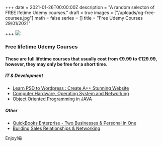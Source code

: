 +++
date = 2021-01-26T00:00:00Z
description = "A random selecton of FREE lfetime Udemy courses."
draft = true
images = ["/uploads/og-free-courses.jpg"]
math = false
series = []
title = "Free Udemy Courses 29/01/2021"

+++
![](/uploads/og-free-courses.jpg)

### Free lifetime Udemy Courses

#### These are full lifetime courses that usually cost from €9.99 to €129.99, however, they may only be free for a short time.

##### IT & Development

* [Learn PSD to Wordpress : Create A++ Stunning Website](https://www.udemy.com/course/psd-to-wordpress-elementor/?ranMID=39197&ranEAID=TnL5HPStwNw&ranSiteID=TnL5HPStwNw-kDo5LCJoFnqnGumtRSvp1g&LSNPUBID=TnL5HPStwNw&utm_source=aff-campaign&utm_medium=udemyads&couponCode=FRIENDS)
* [Computer Hardware, Operating System and Networking](https://www.udemy.com/course/computer-hardware-operating-system-and-networking-r/?ranMID=39197&ranEAID=TnL5HPStwNw&ranSiteID=TnL5HPStwNw-Nl3h8ZpJWdsvTMXVof2Udg&LSNPUBID=TnL5HPStwNw&utm_source=aff-campaign&utm_medium=udemyads&couponCode=COMETJHNEFREE)
* [Object Oriented Programming in JAVA](https://www.udemy.com/course/object-oriented-programming-in-java/)

##### Other

* [QuickBooks Enterprise - Two Businesses & Personal in One](https://www.udemy.com/course/quickbooks-enterprise-2020-two-businesses-personal-in-one/?ranMID=39197&ranEAID=TnL5HPStwNw&ranSiteID=TnL5HPStwNw-wgAL.aAvv9H4aW5em5231w&LSNPUBID=TnL5HPStwNw&utm_source=aff-campaign&utm_medium=udemyads&couponCode=9523349A9230B90E942E)
* [Building Sales Relationships & Networking](https://www.udemy.com/course/building-sales-relationships-networking/?ranMID=39197&ranEAID=TnL5HPStwNw&ranSiteID=TnL5HPStwNw-9c6RXI9tZD0ethYg_PFLeA&LSNPUBID=TnL5HPStwNw&utm_source=aff-campaign&utm_medium=udemyads&couponCode=JANUARY2021)

Enjoy!😀